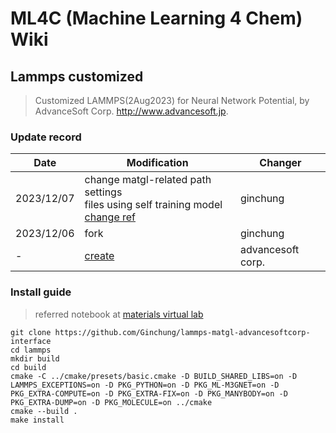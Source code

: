 # ML4C (Machine Learning 4 Chem) Wiki

## Lammps customized
> Customized LAMMPS(2Aug2023) for Neural Network Potential, by AdvanceSoft Corp. <http://www.advancesoft.jp>.
### Update record
|Date|Modification|Changer|
|-|-|-|
|2023/12/07|change matgl-related path settings<br>files using self training model<br>[change ref](https://github.com/CederGroupHub/chgnet/issues/57)|ginchung|
|2023/12/06|fork|ginchung|
|-|[create](https://github.com/advancesoftcorp/lammps)|advancesoft corp.|

### Install guide
> referred notebook at [materials virtual lab](https://github.com/materialsvirtuallab/matgl/blob/main/examples/Using%20LAMMPS%20with%20MatGL.ipynb)
>
```
git clone https://github.com/Ginchung/lammps-matgl-advancesoftcorp-interface
cd lammps
mkdir build
cd build
cmake -C ../cmake/presets/basic.cmake -D BUILD_SHARED_LIBS=on -D LAMMPS_EXCEPTIONS=on -D PKG_PYTHON=on -D PKG_ML-M3GNET=on -D PKG_EXTRA-COMPUTE=on -D PKG_EXTRA-FIX=on -D PKG_MANYBODY=on -D PKG_EXTRA-DUMP=on -D PKG_MOLECULE=on ../cmake
cmake --build .
make install
```
